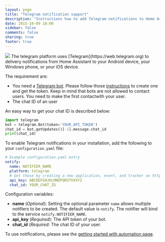 ```yaml
---
layout: page
title: "Telegram notification support"
description: "Instructions how to add Telegram notifications to Home Assistant."
date: 2015-10-09 18:00
sidebar: false
comments: false
sharing: true
footer: true
---
```


<img src='/images/supported_brands/telegram.png' class='brand pull-right' />
The telegram platform uses [Telegram](https://web.telegram.org) to delivery notifications from Home Assistant to your Android device, your Windows phone, or your iOS device.

The requirement are:

- You need a [Telegram bot](https://core.telegram.org/bots). Please follow those [instructions](https://core.telegram.org/bots#botfather) to create one and get the token. Keep in mind that bots are not allowed to contact users. You need to make the first contactwith your user. 
- The chat ID of an user

An easy way to get your chat ID is described below:

```python
import telegram
bot = telegram.Bot(token='YOUR_API_TOKEN')
chat_id = bot.getUpdates()[-1].message.chat_id
print(chat_id)
```

To enable Telegram notifications in your installation, add the following to your `configuration.yaml` file:

```yaml
# Example configuration.yaml entry
notify:
  name: NOTIFIER_NAME
  platform: telegram
  # Get those by creating a new application, event, and tracker on https://instapush.im
  api_key: ABCDEFGHJKLMNOPQRSTUVXYZ
  chat_id: YOUR_CHAT_ID
```

Configuration variables:

- **name** (*Optional*): Setting the optional parameter `name` allows multiple notifiers to be created.
The default value is `notify`. The notifier will bind to the service
`notify.NOTIFIER_NAME`.
- **api_key** (*Required*): The API token of your bot.
- **chat_id** (*Required*: The chat ID of your user.

To use notifications, please see the [getting started with automation page]({{site_root}}/components/automation.html).
